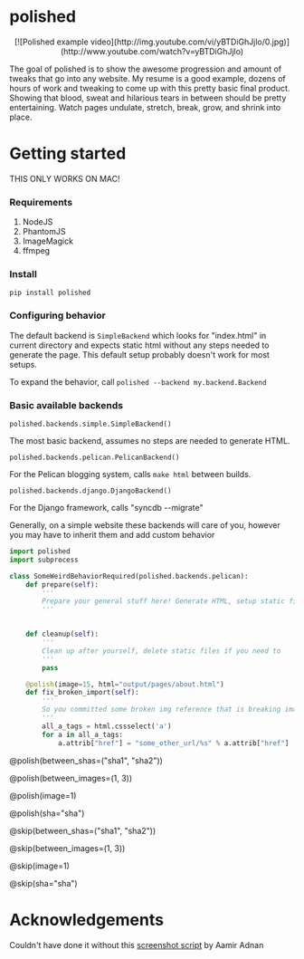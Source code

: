 polished
========

<p align="center">
[![Polished example video](http://img.youtube.com/vi/yBTDiGhJjlo/0.jpg)](http://www.youtube.com/watch?v=yBTDiGhJjlo)
</p>

The goal of polished is to show the awesome progression and amount of tweaks that go into any website. My resume
is a good example, dozens of hours of work and tweaking to come up with this pretty basic final product. Showing that
blood, sweat and hilarious tears in between should be pretty entertaining. Watch pages undulate, stretch, break,
grow, and shrink into place.


Getting started
===============

THIS ONLY WORKS ON MAC!

### Requirements

1. NodeJS
2. PhantomJS
3. ImageMagick
4. ffmpeg

### Install

```
pip install polished
```

### Configuring behavior

The default backend is `SimpleBackend` which looks for "index.html" in current directory and expects static html
without any steps needed to generate the page. This default setup probably doesn't work for most setups.

To expand the behavior, call `polished --backend my.backend.Backend`


### Basic available backends

`polished.backends.simple.SimpleBackend()`

The most basic backend, assumes no steps are needed to generate HTML.

`polished.backends.pelican.PelicanBackend()`

For the Pelican blogging system, calls `make html` between builds.

`polished.backends.django.DjangoBackend()`

For the Django framework, calls "syncdb --migrate"


Generally, on a simple website these backends will care of you, however you may have to
inherit them and add custom behavior

```python
import polished
import subprocess

class SomeWeirdBehaviorRequired(polished.backends.pelican):
    def prepare(self):
        '''
        Prepare your general stuff here! Generate HTML, setup static files, etc.
        '''


    def cleanup(self):
        '''
        Clean up after yourself, delete static files if you need to
        '''
        pass

    @polish(image=15, html="output/pages/about.html")
    def fix_broken_import(self):
        '''
        So you committed some broken img reference that is breaking image #15 (generally polished/00015.polished.png)
        '''
        all_a_tags = html.cssselect('a')
        for a in all_a_tags:
            a.attrib["href"] = "some_other_url/%s" % a.attrib["href"]
```

@polish(between_shas=("sha1", "sha2"))

@polish(between_images=(1, 3))

@polish(image=1)

@polish(sha="sha")


@skip(between_shas=("sha1", "sha2"))

@skip(between_images=(1, 3))

@skip(image=1)

@skip(sha="sha")





Acknowledgements
================
Couldn't have done it without this [screenshot script](http://stackoverflow.com/a/18068097) by Aamir Adnan
